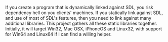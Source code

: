 If you create a program that is dynamically linked against SDL, you risk dependency hell on you clients' machines. If you statically link against SDL, and use of most of SDL's features, then you need to link against many additional libraries.  This project gathers all these static libraries together.  Initially, it will target Win32, Mac OSX, iPhoneOS and Linux32, with support for Win64 and Linux64 if I can find a willing helper.